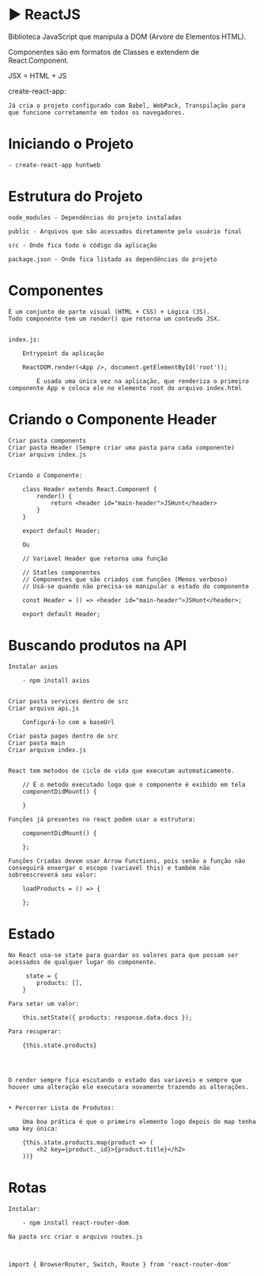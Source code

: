 #                       ► ReactJS














Biblioteca JavaScript que manipula a DOM (Arvore de Elementos HTML).


Componentes são em formatos de Classes e extendem de React.Component.

JSX = HTML + JS



create-react-app:

    Já cria o projeto configurado com Babel, WebPack, Transpilação para que funcione corretamente em todos os navegadores.


# Iniciando o Projeto


    - create-react-app huntweb


# Estrutura do Projeto

    node_modules - Dependências do projeto instaladas

    public - Arquivos que são acessados diretamente pelo usuário final

    src - Onde fica todo o código da aplicação

    package.json - Onde fica listado as dependências do projeto


# Componentes

    É um conjunto de parte visual (HTML + CSS) + Lógica (JS).
    Todo componente tem um render() que retorna um conteudo JSX.


    index.js: 

        Entrypoint da aplicação

        ReactDOM.render(<App />, document.getElementById('root'));

            É usada uma única vez na aplicação, que renderiza o primeiro componente App e coloca ele no elemento root do arquivo index.html


# Criando o Componente Header

    Criar pasta components
    Criar pasta Header (Sempre criar uma pasta para cada componente)
    Criar arquivo index.js


    Criando o Componente:

        class Header extends React.Component {
            render() {
                return <header id="main-header">JSHunt</header>
            }
        }

        export default Header;

        Ou

        // Variavel Header que retorna uma função

        // Statles componentes
        // Componentes que são criados com funções (Menos verboso)
        // Usá-se quando não precisa-se manipular o estado do componente

        const Header = () => <header id="main-header">JSHunt</header>;

        export default Header;


# Buscando produtos na API

    Instalar axios

        - npm install axios


    Criar pasta services dentro de src
    Criar arquivo api.js

        Configurá-lo com a baseUrl

    Criar pasta pages dentro de src
    Criar pasta main
    Criar arquivo index.js


    React tem metodos de ciclo de vida que executam automaticamente.

        // É o metodo executado logo que o componente é exibido em tela
        componentDidMount() {
        
        }

    Funções já presentes no react podem usar a estrutura:

        componentDidMount() {     

        };

    Funções Criadas devem usar Arrow Functions, pois senão a função não conseguirá enxergar o escopo (variavél this) e também não sobreescreverá seu valor:

        loadProducts = () => {

        };


# Estado

    No React usa-se state para guardar os valores para que possam ser acessados de qualquer lugar do componente.

         state = {
            products: [],
        }

    Para setar um valor:

        this.setState({ products: response.data.docs });

    Para recuperar:

        {this.state.products}


    

    O render sempre fica escutando o estado das variaveis e sempre que houver uma alteração ele executara novamente trazendo as alterações.


    • Percorrer Lista de Produtos:

        Uma boa prática é que o primeiro elemento logo depois do map tenha uma key única:

        {this.state.products.map(product => (
            <h2 key={product._id}>{product.title}</h2>
        ))}


# Rotas

    Instalar:

        - npm install react-router-dom

    Na pasta src criar o arquivo routes.js



    import { BrowserRouter, Switch, Route } from 'react-router-dom'
        





